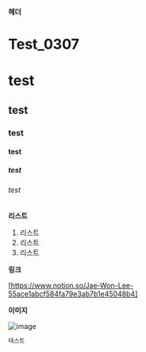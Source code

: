 **헤더**


# Test_0307
# test
## test
### test
#### test
##### test
###### test

**리스트**

1. 리스트
2. 리스트
3. 리스트

**링크**

[https://www.notion.so/Jae-Won-Lee-55ace1abcf584fa79e3ab7b1e45048b4]

**이미지**

![image](https://github.com/LeeJaeWon820/Test_0307/assets/159429403/90b45faf-2b66-469d-8503-433f29b969d8)

``` bash
테스트
```
